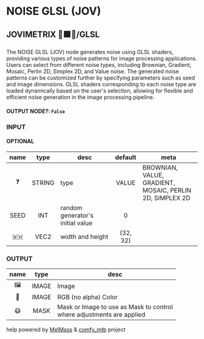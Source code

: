 # NOISE GLSL (JOV)

## JOVIMETRIX 🔺🟩🔵/GLSL

The NOISE GLSL (JOV) node generates noise using GLSL shaders, providing various types of noise patterns for image processing applications. Users can select from different noise types, including Brownian, Gradient, Mosaic, Perlin 2D, Simplex 2D, and Value noise. The generated noise patterns can be customized further by specifying parameters such as seed and image dimensions. GLSL shaders corresponding to each noise type are loaded dynamically based on the user's selection, allowing for flexible and efficient noise generation in the image processing pipeline.

#### OUTPUT NODE?: `False`

### INPUT

#### OPTIONAL

name | type | desc | default | meta
:---:|:---:|---|:---:|---
❓ | STRING | type | VALUE | BROWNIAN, VALUE, GRADIENT,<br>MOSAIC, PERLIN 2D, SIMPLEX 2D
SEED | INT | random generator's initial value | 0 | 
🇼🇭 | VEC2 | width and height | (32, 32) | 

### OUTPUT

name | type | desc
:---:|:---:|---
🖼️ | IMAGE | Image 
🌈 | IMAGE | RGB (no alpha) Color 
😷 | MASK | Mask or Image to use as Mask to control<br>where adjustments are applied 

help powered by [MelMass](https://github.com/melMass) & [comfy_mtb](https://github.com/melMass/comfy_mtb) project
